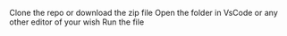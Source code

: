 Clone the repo or download the zip file
Open the folder in VsCode or any other editor of your wish
Run the file
